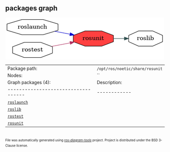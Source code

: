 <!--
File was automatically generated using 'ros-diagram-tools' project.
Project is distributed under the BSD 3-Clause license.
-->

## packages graph

[![rosunit](rosunit.png "rosunit")](rosunit.png)

|     |     |
| --- | --- |
| Package path: | `/opt/ros/noetic/share/rosunit` |
| Nodes: | `` |
| Graph packages (4): | Description: |
| ----------------------------------- | ------------ |
| [`roslaunch`](roslaunch.html) |  |
| [`roslib`](roslib.html) |  |
| [`rostest`](rostest.html) |  |
| [`rosunit`](rosunit.html) |  |


</br>
<font size="1">
File was automatically generated using <a href="https://github.com/anetczuk/ros-diagram-tools"><i>ros-diagram-tools</i></a> project.
Project is distributed under the BSD 3-Clause license.
</font>
